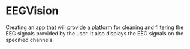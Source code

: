 # EEGVision

Creating an app that will provide a platform for cleaning and filtering the EEG signals provided by the user. It also displays the EEG signals on the specified channels.
